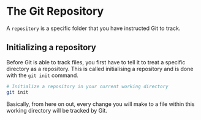 # The Git Repository

A `repository` is a specific folder that you have instructed Git to track.

## Initializing a repository

Before Git is able to track files, you first have to tell it to treat a specific directory as a repository. This is called initialising a repository and is done with the `git init` command.

```bash
# Initialize a repository in your current working directory
git init
```

Basically, from here on out, every change you will make to a file within this working directory will be tracked by Git.